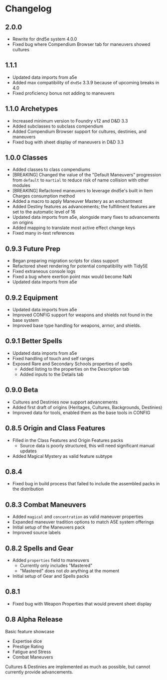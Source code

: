 # Changelog

## 2.0.0

- Rewrite for dnd5e system 4.0.0
- Fixed bug where Compendium Browser tab for maneuvers showed cultures

## 1.1.1

- Updated data imports from a5e
- Added max compatibility of `dnd5e` 3.3.9 because of upcoming breaks in 4.0
- Fixed proficiency bonus not adding to maneuvers

## 1.1.0 Archetypes

- Increased minimum version to Foundry v12 and D&D 3.3
- Added subclasses to subclass compendium
- Added Compendium Browser support for cultures, destinies, and maneuvers
- Fixed bug with sheet display of maneuvers in D&D 3.3

## 1.0.0 Classes

- Added classes to class compendiums
- [BREAKING] Changed the value of the "Default Maneuvers" progression from `default` to `martial` to reduce risk of name collision with other modules
- [BREAKING] Refactored maneuvers to leverage dnd5e's built in Item Charges consumption method
- Added a macro to apply Maneuver Mastery as an enchantment
- Added Destiny features as advancements; the fulfillment features are set to the automatic level of 16
- Updated data imports from a5e, alongside many fixes to advancements on origins
- Added mapping to translate most active effect change keys
- Fixed many in-text references

## 0.9.3 Future Prep

- Began preparing migration scripts for class support
- Refactored sheet rendering for potential compatibility with Tidy5E
- Fixed extraneous console logs
- Fixed a bug where exertion point max would become NaN
- Updated data imports from a5e

## 0.9.2 Equipment

- Updated data imports from a5e
- Improved CONFIG support for weapons and shields not found in the base system
- Improved base type handling for weapons, armor, and shields.

## 0.9.1 Better Spells

- Updated data imports from a5e
- Fixed handling of touch and self ranges
- Exposed Rare and Secondary Schools properties of spells
  - Added listing to the properties on the Description tab
  - Added inputs to the Details tab

## 0.9.0 Beta

- Cultures and Destinies now support advancements
- Added first draft of origins (Heritages, Cultures, Backgrounds, Destinies)
- Improved data for tools, enabled them as the base tools in CONFIG

## 0.8.5 Origin and Class Features

- Filled in the Class Features and Origin Features packs
  - Source data is poorly structured, this will need significant manual updates
- Added Magical Mystery as valid feature subtype

## 0.8.4

- Fixed bug in build process that failed to include the assembled packs in the distribution

## 0.8.3 Combat Maneuvers

- Added `magical` and `concentration` as valid maneuver properties
- Expanded maneuver tradition options to match A5E system offerings
- Initial setup of the Maneuvers pack
- Improved source labels

## 0.8.2 Spells and Gear

- Added `properties` field to maneuvers
  - Currently only includes "Mastered"
  - "Mastered" does not _do_ anything at the moment
- Initial setup of Gear and Spells packs

## 0.8.1

- Fixed bug with Weapon Properties that would prevent sheet display

## 0.8 Alpha Release

Basic feature showcase

- Expertise dice
- Prestige Rating
- Fatigue and Stress
- Combat Maneuvers

Cultures & Destinies are implemented as much as possible, but cannot currently provide advancements.
